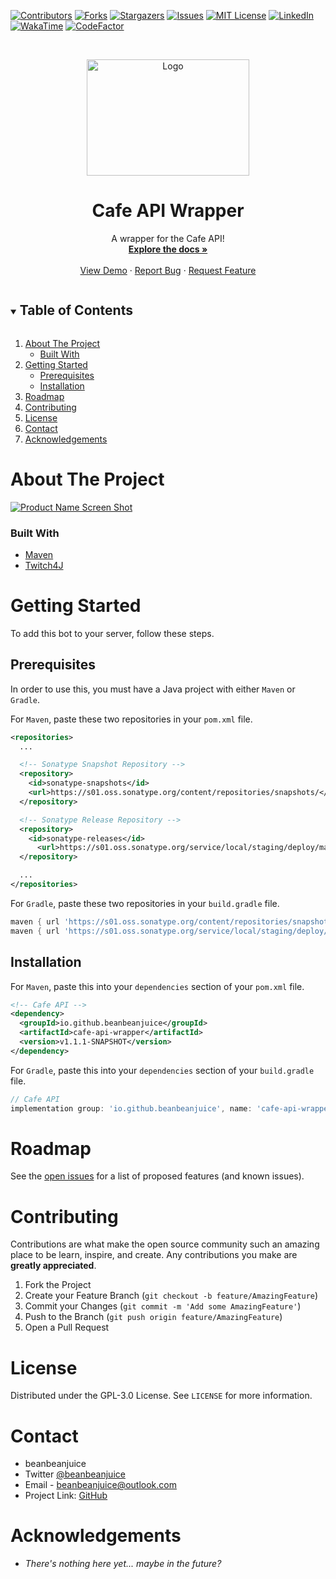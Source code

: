 [![Contributors][contributors-shield]][contributors-url]
[![Forks][forks-shield]][forks-url]
[![Stargazers][stars-shield]][stars-url]
[![Issues][issues-shield]][issues-url]
[![MIT License][license-shield]][license-url]
[![LinkedIn][linkedin-shield]][linkedin-url]
[![WakaTime][wakatime-shield]][wakatime-url]
[![CodeFactor][codefactor-shield]][codefactor-url]

<!-- PROJECT LOGO -->
<br />
<p align="center">
  <a href="https://github.com/beanbeanjuice/cafeBot">
    <img src="https://cdn.beanbeanjuice.com/images/cafeBot/readme/logo.gif" alt="Logo" width="260" height="186">
  </a>

  <h1 align="center">Cafe API Wrapper</h1>

  <p align="center">
    A wrapper for the Cafe API!
    <br />
    <a href="https://github.com/beanbeanjuice/cafe-api-wrapper"><strong>Explore the docs »</strong></a>
    <br />
    <br />
    <a href="https://github.com/beanbeanjuice/cafe-api-wrapper">View Demo</a>
    ·
    <a href="https://github.com/beanbeanjuice/cafe-api-wrapper/issues">Report Bug</a>
    ·
    <a href="https://github.com/beanbeanjuice/cafe-api-wrapper/issues">Request Feature</a>
  </p>
</p>

<!-- TABLE OF CONTENTS -->
<details open="open">
  <summary><h2 style="display: inline-block">Table of Contents</h2></summary>
  <ol>
    <li>
      <a href="#about-the-project">About The Project</a>
      <ul>
        <li><a href="#built-with">Built With</a></li>
      </ul>
    </li>
    <li>
      <a href="#getting-started">Getting Started</a>
      <ul>
        <li><a href="#prerequisites">Prerequisites</a></li>
        <li><a href="#installation">Installation</a></li>
      </ul>
    </li>
    <li><a href="#roadmap">Roadmap</a></li>
    <li><a href="#contributing">Contributing</a></li>
    <li><a href="#license">License</a></li>
    <li><a href="#contact">Contact</a></li>
    <li><a href="#acknowledgements">Acknowledgements</a></li>
  </ol>
</details>

<!-- ABOUT THE PROJECT -->
# About The Project

[![Product Name Screen Shot][product-title]](https://www.beanbeanjuice.com/cafeBot.html)

### Built With

* [Maven](https://maven.apache.org/)
* [Twitch4J](https://github.com/twitch4j/twitch4j)

<!-- GETTING STARTED -->
# Getting Started

To add this bot to your server, follow these steps.

## Prerequisites

In order to use this, you must have a Java project with either `Maven` or `Gradle`.

For `Maven`, paste these two repositories in your `pom.xml` file.
```XML
<repositories>
  ...

  <!-- Sonatype Snapshot Repository -->
  <repository>
    <id>sonatype-snapshots</id>
    <url>https://s01.oss.sonatype.org/content/repositories/snapshots/</url>
  </repository>

  <!-- Sonatype Release Repository -->
  <repository>
    <id>sonatype-releases</id>
      <url>https://s01.oss.sonatype.org/service/local/staging/deploy/maven2/</url>
  </repository>

  ...
</repositories>
```

For `Gradle`, paste these two repositories in your `build.gradle` file.
```Groovy
maven { url 'https://s01.oss.sonatype.org/content/repositories/snapshots/' }
maven { url 'https://s01.oss.sonatype.org/service/local/staging/deploy/maven2/' }
```

## Installation

For `Maven`, paste this into your `dependencies` section of your `pom.xml` file.
```XML
<!-- Cafe API -->
<dependency>
  <groupId>io.github.beanbeanjuice</groupId>
  <artifactId>cafe-api-wrapper</artifactId>
  <version>v1.1.1-SNAPSHOT</version>
</dependency>
```

For `Gradle`, paste this into your `dependencies` section of your `build.gradle` file.
```Groovy
// Cafe API
implementation group: 'io.github.beanbeanjuice', name: 'cafe-api-wrapper', version: 'v1.1.1-SNAPSHOT'
```

<!-- ROADMAP -->
# Roadmap

See the [open issues](https://github.com/beanbeanjuice/cafeBot/issues) for a list of proposed features (and known issues).

<!-- CONTRIBUTING -->
# Contributing

Contributions are what make the open source community such an amazing place to be learn, inspire, and create. Any contributions you make are **greatly appreciated**.

1. Fork the Project
2. Create your Feature Branch (`git checkout -b feature/AmazingFeature`)
3. Commit your Changes (`git commit -m 'Add some AmazingFeature'`)
4. Push to the Branch (`git push origin feature/AmazingFeature`)
5. Open a Pull Request

<!-- LICENSE -->
# License

Distributed under the GPL-3.0 License. See `LICENSE` for more information.

<!-- CONTACT -->
# Contact

- beanbeanjuice
- Twitter [@beanbeanjuice](https://twitter.com/beanbeanjuice)
- Email - beanbeanjuice@outlook.com
- Project Link: [GitHub](https://github.com/beanbeanjuice/cafeBot)

<!-- ACKNOWLEDGEMENTS -->
# Acknowledgements

* *There's nothing here yet... maybe in the future?*

<!-- MARKDOWN LINKS & IMAGES -->
<!-- https://www.markdownguide.org/basic-syntax/#reference-style-links -->
[contributors-shield]: https://img.shields.io/github/contributors/beanbeanjuice/cafe-api-wrapper.svg?style=for-the-badge
[contributors-url]: https://github.com/beanbeanjuice/cafe-api-wrapper/graphs/contributors
[forks-shield]: https://img.shields.io/github/forks/beanbeanjuice/cafe-api-wrapper.svg?style=for-the-badge
[forks-url]: https://github.com/beanbeanjuice/cafe-api-wrapper/network/members
[stars-shield]: https://img.shields.io/github/stars/beanbeanjuice/cafe-api-wrapper.svg?style=for-the-badge
[stars-url]: https://github.com/beanbeanjuice/cafe-api-wrapper/stargazers
[issues-shield]: https://img.shields.io/github/issues/beanbeanjuice/cafe-api-wrapper.svg?style=for-the-badge
[issues-url]: https://github.com/beanbeanjuice/cafe-api-wrapper/issues
[license-shield]: https://img.shields.io/github/license/beanbeanjuice/cafe-api-wrapper.svg?style=for-the-badge
[license-url]: https://github.com/beanbeanjuice/cafe-api-wrapper/blob/master/LICENSE.txt
[linkedin-shield]: https://img.shields.io/badge/-LinkedIn-black.svg?style=for-the-badge&logo=linkedin&colorB=555
[linkedin-url]: https://linkedin.com/in/beanbeanjuice
[wakatime-shield]: https://wakatime.com/badge/github/beanbeanjuice/cafe-api-wrapper.svg?style=for-the-badge
[wakatime-url]: https://wakatime.com/badge/github/beanbeanjuice/cafe-api-wrapper
[product-title]: http://cdn.beanbeanjuice.com/images/cafeBot/readme/cafeBot.png
[codefactor-shield]: https://www.codefactor.io/repository/github/beanbeanjuice/cafe-api-wrapper/badge?style=for-the-badge
[codefactor-url]: https://www.codefactor.io/repository/github/beanbeanjuice/cafe-api-wrapper